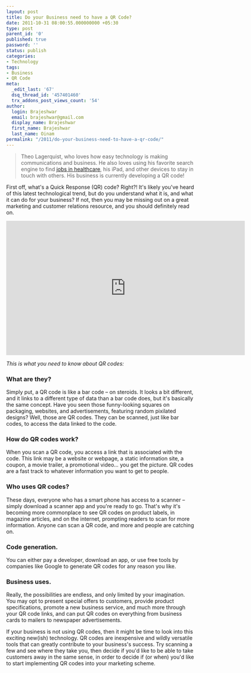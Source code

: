 ```yaml
---
layout: post
title: Do your Business need to have a QR Code?
date: 2011-10-31 08:00:55.000000000 +05:30
type: post
parent_id: '0'
published: true
password: ''
status: publish
categories:
- Technology
tags:
- Business
- QR Code
meta:
  _edit_last: '67'
  dsq_thread_id: '457401460'
  trx_addons_post_views_count: '54'
author:
  login: Brajeshwar
  email: brajeshwar@gmail.com
  display_name: Brajeshwar
  first_name: Brajeshwar
  last_name: Oinam
permalink: "/2011/do-your-business-need-to-have-a-qr-code/"
---
```

<blockquote>Theo Lagerquist, who loves how easy technology is making communications and business. He also loves using his favorite search engine to find <a href="http://www.soliant.com/">jobs in healthcare</a>, his iPad, and other devices to stay in touch with others. His business is currently developing a QR code!</p></blockquote>
<p>First off, what's a Quick Response (QR) code? Right?! It's likely you've heard of this latest technological trend, but do you understand what it is, and what it can do for your business? If not, then you may be missing out on a great marketing and customer relations resource, and you should definitely read on.</p>
<p><!--more--></p>
<p><iframe width="640" height="360" src="http://www.youtube.com/embed/B3lrcOhmp9g?hd=1" frameborder="0" allowfullscreen></iframe></p>
<p><em>This is what you need to know about QR codes:</em></p>
<h3>What are they?</h3>
<p>Simply put, a QR code is like a bar code &#8211; on steroids. It looks a bit different, and it links to a different type of data than a bar code does, but it's basically the same concept. Have you seen those funny-looking squares on packaging, websites, and advertisements, featuring random pixilated designs? Well, those are QR codes. They can be scanned, just like bar codes, to access the data linked to the code.</p>
<h3>How do QR codes work?</h3>
<p>When you scan a QR code, you access a link that is associated with the code. This link may be a website or webpage, a static information site, a coupon, a movie trailer, a promotional video&#8230; you get the picture. QR codes are a fast track to whatever information you want to get to people.</p>
<h3>Who uses QR codes?</h3>
<p>These days, everyone who has a smart phone has access to a scanner &#8211; simply download a scanner app and you're ready to go. That's why it's becoming more commonplace to see QR codes on product labels, in magazine articles, and on the internet, prompting readers to scan for more information. Anyone can scan a QR code, and more and people are catching on.</p>
<h3>Code generation.</h3>
<p>You can either pay a developer, download an app, or use free tools by companies like Google to generate QR codes for any reason you like.</p>
<h3>Business uses.</h3>
<p>Really, the possibilities are endless, and only limited by your imagination. You may opt to present special offers to customers, provide product specifications, promote a new business service, and much more through your QR code links, and can put QR codes on everything from business cards to mailers to newspaper advertisements.</p>
<p>If your business is not using QR codes, then it might be time to look into this exciting new(ish) technology. QR codes are inexpensive and wildly versatile tools that can greatly contribute to your business's success. Try scanning a few and see where they take you, then decide if you'd like to be able to take customers away in the same sense, in order to decide if (or when) you'd like to start implementing QR codes into your marketing scheme.</p>

